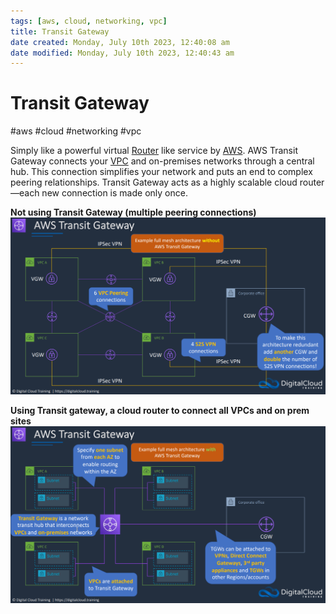 ```yaml
---
tags: [aws, cloud, networking, vpc]
title: Transit Gateway
date created: Monday, July 10th 2023, 12:40:08 am
date modified: Monday, July 10th 2023, 12:40:43 am
---
```

# Transit Gateway
#aws #cloud #networking #vpc 

Simply like a powerful virtual [Router](Router) like service by [AWS](Cloud%20Computing/AWS/AWS.md).
AWS Transit Gateway connects your [VPC](Cloud%20Computing/AWS/Networking/VPC.md) and on-premises networks through a central hub. This connection simplifies your network and puts an end to complex peering relationships. Transit Gateway acts as a highly scalable cloud router—each new connection is made only once.


**Not using Transit Gateway (multiple peering connections)**
![](Attachments/Pasted%20image%2020230311220920.png)

**Using Transit gateway, a cloud router to connect all VPCs and on prem sites**
![](Attachments/Pasted%20image%2020230311221029.png)

